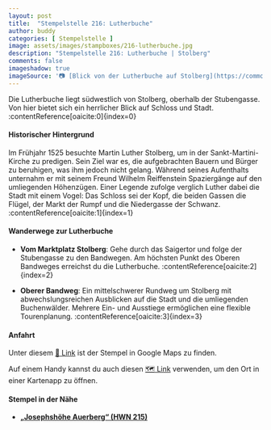 ```yaml
---
layout: post
title:  "Stempelstelle 216: Lutherbuche"
author: buddy
categories: [ Stempelstelle ]
image: assets/images/stampboxes/216-lutherbuche.jpg
description: "Stempelstelle 216: Lutherbuche | Stolberg"
comments: false
imageshadow: true
imageSource: '📷 [Blick von der Lutherbuche auf Stolberg](https://commons.wikimedia.org/wiki/File:Blick_von_der_Lutherbuche_auf_Stolberg.JPG) von <a href="//commons.wikimedia.org/wiki/User:Olaf2" title="User:Olaf2">Olaf Meister</a> unter Lizenz [CC BY-SA 3.0](https://creativecommons.org/licenses/by-sa/3.0)'
---
```


Die Lutherbuche liegt südwestlich von Stolberg, oberhalb der Stubengasse. Von hier bietet sich ein herrlicher Blick auf Schloss und Stadt. :contentReference[oaicite:0]{index=0}

#### Historischer Hintergrund

Im Frühjahr 1525 besuchte Martin Luther Stolberg, um in der Sankt-Martini-Kirche zu predigen. Sein Ziel war es, die aufgebrachten Bauern und Bürger zu beruhigen, was ihm jedoch nicht gelang. Während seines Aufenthalts unternahm er mit seinem Freund Wilhelm Reiffenstein Spaziergänge auf den umliegenden Höhenzügen. Einer Legende zufolge verglich Luther dabei die Stadt mit einem Vogel: Das Schloss sei der Kopf, die beiden Gassen die Flügel, der Markt der Rumpf und die Niedergasse der Schwanz. :contentReference[oaicite:1]{index=1}

#### Wanderwege zur Lutherbuche

- **Vom Marktplatz Stolberg**: Gehe durch das Saigertor und folge der Stubengasse zu den Bandwegen. Am höchsten Punkt des Oberen Bandweges erreichst du die Lutherbuche. :contentReference[oaicite:2]{index=2}

- **Oberer Bandweg**: Ein mittelschwerer Rundweg um Stolberg mit abwechslungsreichen Ausblicken auf die Stadt und die umliegenden Buchenwälder. Mehrere Ein- und Ausstiege ermöglichen eine flexible Tourenplanung. :contentReference[oaicite:3]{index=3}

#### Anfahrt

Unter diesem [📍 Link](https://www.google.com/maps/dir/?api=1&origin=&destination=51.57180%2C%2010.95271) ist der Stempel in Google Maps zu finden.

<div class="android-only">
  Auf einem Handy kannst du auch diesen 
  <a href="geo:51.57180,10.95271">🗺️ Link</a> 
  verwenden, um den Ort in einer Kartenapp zu öffnen.
  <p></p>
</div>

#### Stempel in der Nähe

- [**„Josephshöhe Auerberg“ (HWN 215)**](/stempelstelle-215-josephshoehe-auerberg)
